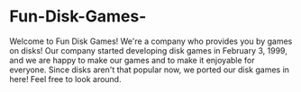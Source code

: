 # Fun-Disk-Games-
Welcome to Fun Disk Games! We're a company who provides you by games on disks!
Our company started developing disk games in February 3, 1999, and we are happy to make our games and to make it enjoyable for everyone.
Since disks aren't that popular now, we ported our disk games in here! Feel free to look around.

